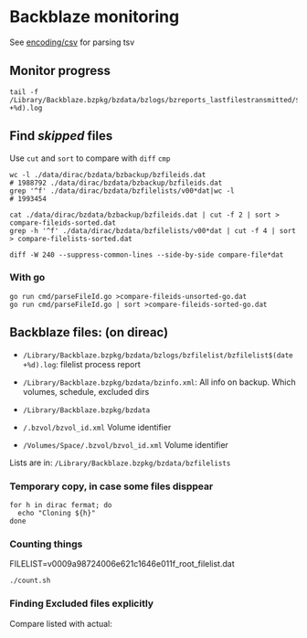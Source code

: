 # Backblaze monitoring

See [encoding/csv](https://www.socketloop.com/tutorials/golang-read-tab-delimited-file-with-encoding-csv-package) for parsing tsv

## Monitor progress
```
tail -f /Library/Backblaze.bzpkg/bzdata/bzlogs/bzreports_lastfilestransmitted/$(date +%d).log
```

## Find _skipped_ files
Use `cut` and `sort` to compare with `diff` `cmp`
```
wc -l ./data/dirac/bzdata/bzbackup/bzfileids.dat
# 1988792 ./data/dirac/bzdata/bzbackup/bzfileids.dat
grep '^f' ./data/dirac/bzdata/bzfilelists/v00*dat|wc -l
# 1993454

cat ./data/dirac/bzdata/bzbackup/bzfileids.dat | cut -f 2 | sort > compare-fileids-sorted.dat
grep -h '^f' ./data/dirac/bzdata/bzfilelists/v00*dat | cut -f 4 | sort > compare-filelists-sorted.dat

diff -W 240 --suppress-common-lines --side-by-side compare-file*dat
```

### With go
```
go run cmd/parseFileId.go >compare-fileids-unsorted-go.dat
go run cmd/parseFileId.go | sort >compare-fileids-sorted-go.dat
```
## Backblaze files: (on direac)
- `/Library/Backblaze.bzpkg/bzdata/bzlogs/bzfilelist/bzfilelist$(date +%d).log`: filelist process report
- `/Library/Backblaze.bzpkg/bzdata/bzinfo.xml`: All info on backup. Which volumes, schedule, excluded dirs

- `/Library/Backblaze.bzpkg/bzdata`
- `/.bzvol/bzvol_id.xml` Volume identifier
- `/Volumes/Space/.bzvol/bzvol_id.xml` Volume identifier

Lists are in: `/Library/Backblaze.bzpkg/bzdata/bzfilelists`

### Temporary copy, in case some files disppear
```
for h in dirac fermat; do
  echo "Cloning ${h}"
done
```
### Counting things
FILELIST=v0009a98724006e621c1646e011f_root_filelist.dat
```
./count.sh
```

### Finding Excluded files explicitly

Compare listed with actual:
```
```

